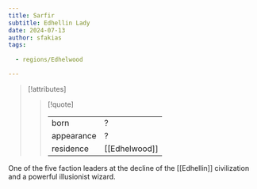 ```yaml
---
title: Sarfir
subtitle: Edhellin Lady
date: 2024-07-13
author: sfakias
tags:
  
  - regions/Edhelwood

---
```

> [!attributes]
> 
> > [!quote]
> >
> > | | |
> > | --- | --- |
> > | born | ? |
> > | appearance | ? |
> > | residence | [[Edhelwood]] |

One of the five faction leaders at the decline of the [[Edhellin]] civilization and a powerful illusionist wizard.